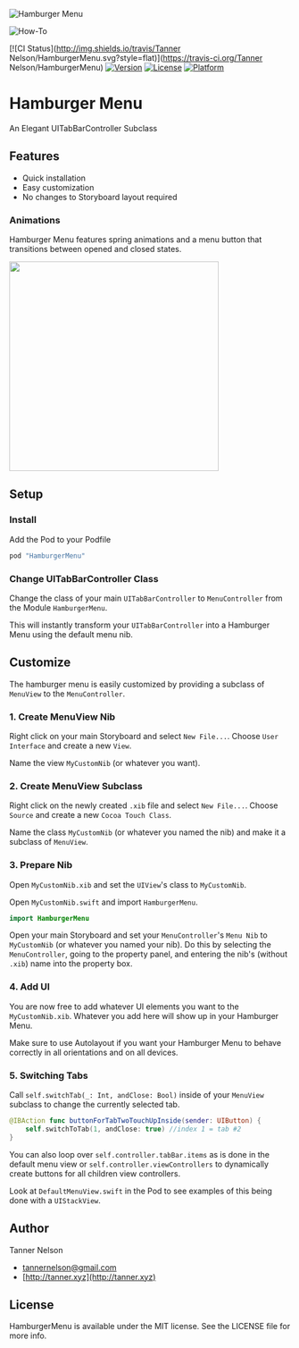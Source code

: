![Hamburger Menu](https://raw.githubusercontent.com/tannernelson/hamburger-menu/master/hamburger-menu-title.png)

![How-To](https://raw.githubusercontent.com/tannernelson/hamburger-menu/master/hamburger-menu-howto.png)


[![CI Status](http://img.shields.io/travis/Tanner Nelson/HamburgerMenu.svg?style=flat)](https://travis-ci.org/Tanner Nelson/HamburgerMenu)
[![Version](https://img.shields.io/cocoapods/v/HamburgerMenu.svg?style=flat)](http://cocoapods.org/pods/HamburgerMenu)
[![License](https://img.shields.io/cocoapods/l/HamburgerMenu.svg?style=flat)](http://cocoapods.org/pods/HamburgerMenu)
[![Platform](https://img.shields.io/cocoapods/p/HamburgerMenu.svg?style=flat)](http://cocoapods.org/pods/HamburgerMenu)

# Hamburger Menu

An Elegant UITabBarController Subclass

## Features

- Quick installation
- Easy customization
- No changes to Storyboard layout required

### Animations

Hamburger Menu features spring animations and a menu button that transitions between opened and closed states.

<img src="https://raw.githubusercontent.com/tannernelson/hamburger-menu/master/hamburger-menu-open-animation.gif" width="375">

## Setup

### Install

Add the Pod to your Podfile

```ruby
pod "HamburgerMenu"
```

### Change UITabBarController Class

Change the class of your main `UITabBarController` to `MenuController` from the Module `HamburgerMenu`.

This will instantly transform your `UITabBarController` into a Hamburger Menu using the default menu nib.

## Customize

The hamburger menu is easily customized by providing a subclass of `MenuView` to the `MenuController`. 

### 1. Create MenuView Nib

Right click on your main Storyboard and select `New File...`. Choose `User Interface` and create a new `View`.

Name the view `MyCustomNib` (or whatever you want).

### 2. Create MenuView Subclass

Right click on the newly created `.xib` file and select `New File...`. Choose `Source` and create a new `Cocoa Touch Class`.

Name the class `MyCustomNib` (or whatever you named the nib) and make it a subclass of `MenuView`.

### 3. Prepare Nib

Open `MyCustomNib.xib` and set the `UIView`'s class to `MyCustomNib`.

Open `MyCustomNib.swift` and import `HamburgerMenu`.

```swift
import HamburgerMenu
```

Open your main Storyboard and set your `MenuController`'s `Menu Nib` to `MyCustomNib` (or whatever you named your nib). Do this by selecting the `MenuController`, going to the property panel, and entering the nib's (without `.xib`) name into the property box.

### 4. Add UI

You are now free to add whatever UI elements you want to the `MyCustomNib.xib`. Whatever you add here will show up in your Hamburger Menu. 

Make sure to use Autolayout if you want your Hamburger Menu to behave correctly in all orientations and on all devices.

### 5. Switching Tabs

Call `self.switchTab(_: Int, andClose: Bool)` inside of your `MenuView` subclass to change the currently selected tab. 

```swift
@IBAction func buttonForTabTwoTouchUpInside(sender: UIButton) {
    self.switchToTab(1, andClose: true) //index 1 = tab #2   
}
```

You can also loop over `self.controller.tabBar.items` as is done in the default menu view or `self.controller.viewControllers` to dynamically create buttons for all children view controllers.

Look at `DefaultMenuView.swift` in the Pod to see examples of this being done with a `UIStackView`.


## Author

Tanner Nelson

- [tannernelson@gmail.com](mailto:tannernelson@gmail.com)
- [http://tanner.xyz](http://tanner.xyz)

## License

HamburgerMenu is available under the MIT license. See the LICENSE file for more info.
